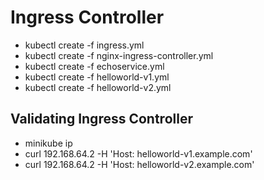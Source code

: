 # Ingress Controller

- kubectl create -f ingress.yml
- kubectl create -f nginx-ingress-controller.yml
- kubectl create -f echoservice.yml
- kubectl create -f helloworld-v1.yml
- kubectl create -f helloworld-v2.yml

## Validating Ingress Controller

- minikube ip
- curl 192.168.64.2 -H 'Host: helloworld-v1.example.com'
- curl 192.168.64.2 -H 'Host: helloworld-v2.example.com'


